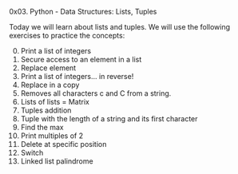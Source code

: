 0x03. Python - Data Structures: Lists, Tuples

Today we will learn about lists and tuples. We will use the following exercises to practice the concepts:

0. Print a list of integers
1. Secure access to an element in a list
2. Replace element
3. Print a list of integers... in reverse!
4. Replace in a copy
5. Removes all characters c and C from a string.
6. Lists of lists = Matrix
7. Tuples addition
8. Tuple with the length of a string and its first character
9. Find the max
10. Print multiples of 2
11. Delete at specific position
12. Switch
13. Linked list palindrome
